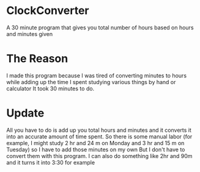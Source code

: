 # ClockConverter
 A 30 minute program that gives you total number of hours based on hours and minutes given

# The Reason
 I made this program because I was tired of converting minutes to hours while adding up the time I spent studying various things by hand or calculator
 It took 30 minutes to do. 

# Update
 All you have to do is add up you total hours and minutes and it converts it into an accurate amount of time spent. 
 So there is some manual labor (for example, I might study 2 hr and 24 m on Monday and 3 hr and 15 m on Tuesday) so I have to add those minutes on my own
 But I don't have to convert them with this program. 
 I can also do something like 2hr and 90m and it turns it into 3:30 for example
 
 
